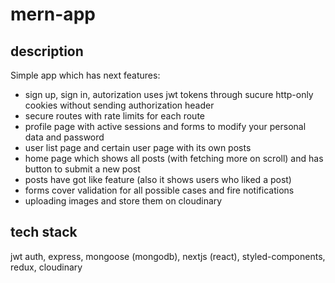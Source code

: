 # mern-app

## description
Simple app which has next features: 
- sign up, sign in, autorization uses jwt tokens through sucure http-only cookies without sending authorization header 
- secure routes with rate limits for each route 
- profile page with active sessions and forms to modify your personal data and password 
- user list page and certain user page with its own posts 
- home page which shows all posts (with fetching more on scroll) and has button to submit a new post 
- posts have got like feature (also it shows users who liked a post) 
- forms cover validation for all possible cases and fire notifications
- uploading images and store them on cloudinary

## tech stack
jwt auth, express, mongoose (mongodb), nextjs (react), styled-components, redux, cloudinary
